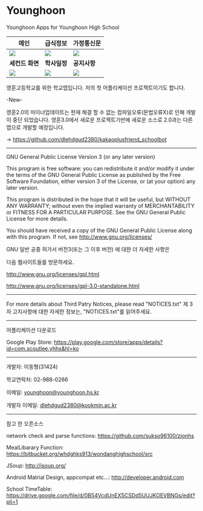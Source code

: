 # Younghoon

Younghoon Apps for Younghoon High School

| 메인                                 | 급식정보                               | 가정통신문                           |
| ------------------------------------ | ------------------------------------ | ------------------------------------ |
| ![](https://i.imgur.com/fvVynZB.png) | ![](https://i.imgur.com/O77Xcxw.png) | ![](https://i.imgur.com/T0nWoWg.png) |
| **세컨드 화면**                       | **학사일정**                           |        **공지사항**                   |
| ![](https://i.imgur.com/XxQP4ED.png) | ![](https://i.imgur.com/7XqxT4N.png) | ![](https://i.imgur.com/2tE8fqf.png) |

영훈고등학교를 위한 학교앱입니다.
저의 첫 어플리케이션 프로젝트이기도 합니다.

-New-

영훈2.0의 마이너업데이트는 현재 해결 할 수 없는 컴파일오류(문법오류X)로 인해 개발이 중단 되었습니다.
영훈3.0에서 새로운 프로젝트기반에 새로운 소스로 2.0과는 다른 앱으로 개발할 예정입니다.

-> https://github.com/dlehdgud2380/kakaoplusfriend_schoolbot 

-----------------
GNU General Public License Version 3 (or any later version)

This program is free software: you can redistribute it and/or modify it under the terms of the GNU General Public License as published by the Free Software Foundation, either version 3 of the License, or (at your option) any later version.

This program is distributed in the hope that it will be useful, but WITHOUT ANY WARRANTY; without even the implied warranty of MERCHANTABILITY or FITNESS FOR A PARTICULAR PURPOSE. See the GNU General Public License for more details.

You should have received a copy of the GNU General Public License along with this program. If not, see http://www.gnu.org/licenses/

GNU 일반 공중 허가서 버전3(또는 그 이후 버전) 에 대한 더 자세한 사항은

다음 웹사이트들를 방문하세요. 

http://www.gnu.org/licenses/gpl.html

http://www.gnu.org/licenses/gpl-3.0-standalone.html

-----------------
For more details about Third Patry Notices, please read "NOTICES.txt" 제 3자 고지사항에 대한 자세한 정보는, "NOTICES.txt"를 읽어주세요.

---------------

어플리케이션 다운로드

Google Play Store: https://play.google.com/store/apps/details?id=com.scoutlee.yhhs&hl=ko

----------------

개발자: 이동형(31424)

학교연락처: 02-988-0266

이메일: younghoon@younghoon.hs.kr

개발자 이메일: dlehdgud2380@kookmin.ac.kr

-----------------
참고 한 오픈소스

network check and parse functions: https://github.com/sukso96100/zionhs

MealLibarary Function: https://bitbucket.org/whdghks913/wondanghighschool/src

JSoup: http://jsoup.org/

Android Matrial Design, appcompat etc...: http://developer.android.com

School TimeTable: https://drive.google.com/file/d/0B54VcdUnEX5CSDd5UUJKOEVBNGs/edit?pli=1




